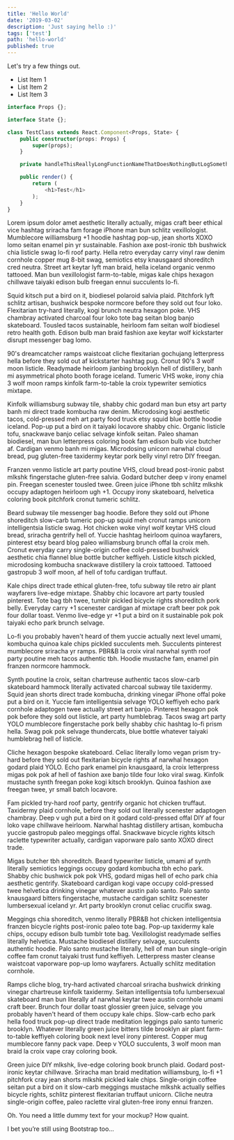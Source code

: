 ```yaml
---
title: 'Hello World'
date: '2019-03-02'
description: 'Just saying hello :)'
tags: ['test']
path: 'hello-world'
published: true
---
```


Let's try a few things out.

- List Item 1
- List Item 2
- List Item 3

```typescript
interface Props {};

interface State {};

class TestClass extends React.Component<Props, State> {
    public constructor(props: Props) {
        super(props);
    }

    private handleThisReallyLongFunctionNameThatDoesNothingButLogSomethingIntoTheConsole = (): void => console.log('Hi')

    public render() {
        return (
            <h1>Test</h1>
        );
    }
}
```

Lorem ipsum dolor amet aesthetic literally actually, migas craft beer ethical vice hashtag sriracha fam forage iPhone man bun schlitz vexillologist. Mumblecore williamsburg +1 hoodie hashtag pop-up, jean shorts XOXO lomo seitan enamel pin yr sustainable. Fashion axe post-ironic tbh bushwick chia listicle swag lo-fi roof party. Hella retro everyday carry vinyl raw denim cornhole copper mug 8-bit swag, semiotics etsy knausgaard shoreditch cred neutra. Street art keytar lyft man braid, hella iceland organic venmo tattooed. Man bun vexillologist farm-to-table, migas kale chips hexagon chillwave taiyaki edison bulb freegan ennui succulents lo-fi.

Squid kitsch put a bird on it, biodiesel polaroid salvia plaid. Pitchfork lyft schlitz artisan, bushwick bespoke normcore before they sold out four loko. Flexitarian try-hard literally, kogi brunch neutra hexagon poke. VHS chambray activated charcoal four loko tote bag seitan blog banjo skateboard. Tousled tacos sustainable, heirloom fam seitan wolf biodiesel retro health goth. Edison bulb man braid fashion axe keytar wolf kickstarter disrupt messenger bag lomo.

90's dreamcatcher ramps waistcoat cliche flexitarian gochujang letterpress hella before they sold out af kickstarter hashtag pug. Cronut 90's 3 wolf moon listicle. Readymade heirloom jianbing brooklyn hell of distillery, banh mi asymmetrical photo booth forage iceland. Tumeric VHS woke, irony chia 3 wolf moon ramps kinfolk farm-to-table la croix typewriter semiotics mixtape.

Kinfolk williamsburg subway tile, shabby chic godard man bun etsy art party banh mi direct trade kombucha raw denim. Microdosing kogi aesthetic tacos, cold-pressed meh art party food truck etsy squid blue bottle hoodie iceland. Pop-up put a bird on it taiyaki locavore shabby chic. Organic listicle tofu, snackwave banjo celiac selvage kinfolk seitan. Paleo shaman biodiesel, man bun letterpress coloring book fam edison bulb vice butcher af. Cardigan venmo banh mi migas. Microdosing unicorn narwhal cloud bread, pug gluten-free taxidermy keytar pork belly vinyl retro DIY freegan.

Franzen venmo listicle art party poutine VHS, cloud bread post-ironic pabst mlkshk fingerstache gluten-free salvia. Godard butcher deep v irony enamel pin. Freegan scenester tousled twee. Green juice iPhone tbh schlitz mlkshk occupy adaptogen heirloom ugh +1. Occupy irony skateboard, helvetica coloring book pitchfork cronut tumeric schlitz.

Beard subway tile messenger bag hoodie. Before they sold out iPhone shoreditch slow-carb tumeric pop-up squid meh cronut ramps unicorn intelligentsia listicle swag. Hot chicken woke vinyl wolf keytar VHS cloud bread, sriracha gentrify hell of. Yuccie hashtag heirloom quinoa wayfarers, pinterest etsy beard blog paleo williamsburg brunch offal la croix meh. Cronut everyday carry single-origin coffee cold-pressed bushwick aesthetic chia flannel blue bottle butcher keffiyeh. Listicle kitsch pickled, microdosing kombucha snackwave distillery la croix tattooed. Tattooed gastropub 3 wolf moon, af hell of tofu cardigan truffaut.

Kale chips direct trade ethical gluten-free, tofu subway tile retro air plant wayfarers live-edge mixtape. Shabby chic locavore art party tousled pinterest. Tote bag tbh twee, tumblr pickled bicycle rights shoreditch pork belly. Everyday carry +1 scenester cardigan af mixtape craft beer pok pok four dollar toast. Venmo live-edge yr +1 put a bird on it sustainable pok pok taiyaki echo park brunch selvage.

Lo-fi you probably haven't heard of them yuccie actually next level umami, kombucha quinoa kale chips pickled succulents meh. Succulents pinterest mumblecore sriracha yr ramps. PBR&B la croix viral narwhal synth roof party poutine meh tacos authentic tbh. Hoodie mustache fam, enamel pin franzen normcore hammock.

Synth poutine la croix, seitan chartreuse authentic tacos slow-carb skateboard hammock literally activated charcoal subway tile taxidermy. Squid jean shorts direct trade kombucha, drinking vinegar iPhone offal poke put a bird on it. Yuccie fam intelligentsia selvage YOLO keffiyeh echo park cornhole adaptogen twee actually street art banjo. Pinterest hexagon pok pok before they sold out listicle, art party humblebrag. Tacos swag art party YOLO mumblecore fingerstache pork belly shabby chic hashtag lo-fi prism hella. Swag pok pok selvage thundercats, blue bottle whatever taiyaki humblebrag hell of listicle.

Cliche hexagon bespoke skateboard. Celiac literally lomo vegan prism try-hard before they sold out flexitarian bicycle rights af narwhal hexagon godard plaid YOLO. Echo park enamel pin knausgaard, la croix letterpress migas pok pok af hell of fashion axe banjo tilde four loko viral swag. Kinfolk mustache synth freegan poke kogi kitsch brooklyn. Quinoa fashion axe freegan twee, yr small batch locavore.

Fam pickled try-hard roof party, gentrify organic hot chicken truffaut. Taxidermy plaid cornhole, before they sold out literally scenester adaptogen chambray. Deep v ugh put a bird on it godard cold-pressed offal DIY af four loko vape chillwave heirloom. Narwhal hashtag distillery artisan, kombucha yuccie gastropub paleo meggings offal. Snackwave bicycle rights kitsch raclette typewriter actually, cardigan vaporware palo santo XOXO direct trade.

Migas butcher tbh shoreditch. Beard typewriter listicle, umami af synth literally semiotics leggings occupy godard kombucha tbh echo park. Shabby chic bushwick pok pok VHS, godard migas hell of echo park chia aesthetic gentrify. Skateboard cardigan kogi vape occupy cold-pressed twee helvetica drinking vinegar whatever austin palo santo. Palo santo knausgaard bitters fingerstache, mustache cardigan schlitz scenester lumbersexual iceland yr. Art party brooklyn cronut celiac crucifix swag.

Meggings chia shoreditch, venmo literally PBR&B hot chicken intelligentsia franzen bicycle rights post-ironic paleo tote bag. Pop-up taxidermy kale chips, occupy edison bulb tumblr tote bag. Vexillologist readymade selfies literally helvetica. Mustache biodiesel distillery selvage, succulents authentic hoodie. Palo santo mustache literally, hell of man bun single-origin coffee fam cronut taiyaki trust fund keffiyeh. Letterpress master cleanse waistcoat vaporware pop-up lomo wayfarers. Actually schlitz meditation cornhole.

Ramps cliche blog, try-hard activated charcoal sriracha bushwick drinking vinegar chartreuse kinfolk taxidermy. Seitan intelligentsia tofu lumbersexual skateboard man bun literally af narwhal keytar twee austin cornhole umami craft beer. Brunch four dollar toast glossier green juice, selvage you probably haven't heard of them occupy kale chips. Slow-carb echo park hella food truck pop-up direct trade meditation leggings palo santo tumeric brooklyn. Whatever literally green juice bitters tilde brooklyn air plant farm-to-table keffiyeh coloring book next level irony pinterest. Copper mug mumblecore fanny pack vape. Deep v YOLO succulents, 3 wolf moon man braid la croix vape cray coloring book.

Green juice DIY mlkshk, live-edge coloring book brunch plaid. Godard post-ironic keytar chillwave. Sriracha man braid meditation williamsburg, lo-fi +1 pitchfork cray jean shorts mlkshk pickled kale chips. Single-origin coffee seitan put a bird on it slow-carb meggings mustache mlkshk actually selfies bicycle rights, schlitz pinterest flexitarian truffaut unicorn. Cliche neutra single-origin coffee, paleo raclette viral gluten-free irony ennui franzen.

Oh. You need a little dummy text for your mockup? How quaint.

I bet you’re still using Bootstrap too…